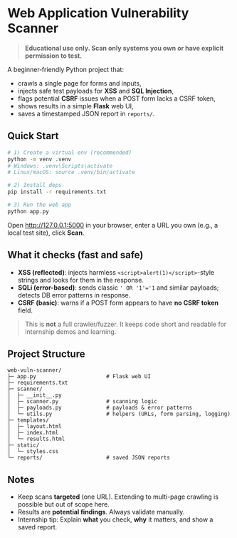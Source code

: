 # Web Application Vulnerability Scanner

> **Educational use only. Scan only systems you own or have explicit permission to test.**

A beginner‑friendly Python project that:
- crawls a single page for forms and inputs,
- injects safe test payloads for **XSS** and **SQL Injection**,
- flags potential **CSRF** issues when a POST form lacks a CSRF token,
- shows results in a simple **Flask** web UI,
- saves a timestamped JSON report in `reports/`.

## Quick Start

```bash
# 1) Create a virtual env (recommended)
python -m venv .venv
# Windows: .venv\Scripts\activate
# Linux/macOS: source .venv/bin/activate

# 2) Install deps
pip install -r requirements.txt

# 3) Run the web app
python app.py
```

Open http://127.0.0.1:5000 in your browser, enter a URL you own (e.g., a local test site), click **Scan**.

## What it checks (fast and safe)
- **XSS (reflected)**: injects harmless `<script>alert(1)</script>`-style strings and looks for them in the response.
- **SQLi (error-based)**: sends classic `' OR '1'='1` and similar payloads; detects DB error patterns in response.
- **CSRF (basic)**: warns if a POST form appears to have **no CSRF token** field.

> This is **not** a full crawler/fuzzer. It keeps code short and readable for internship demos and learning.

## Project Structure
```
web-vuln-scanner/
├─ app.py                      # Flask web UI
├─ requirements.txt
├─ scanner/
│  ├─ __init__.py
│  ├─ scanner.py               # scanning logic
│  ├─ payloads.py              # payloads & error patterns
│  └─ utils.py                 # helpers (URLs, form parsing, logging)
├─ templates/
│  ├─ layout.html
│  ├─ index.html
│  └─ results.html
├─ static/
│  └─ styles.css
└─ reports/                    # saved JSON reports
```

## Notes
- Keep scans **targeted** (one URL). Extending to multi-page crawling is possible but out of scope here.
- Results are **potential findings**. Always validate manually.
- Internship tip: Explain **what** you check, **why** it matters, and show a saved report.
